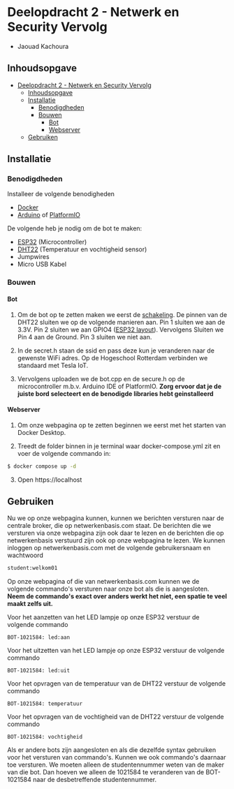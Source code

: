 # Deelopdracht 2 - Netwerk en Security Vervolg
- Jaouad Kachoura
## Inhoudsopgave

- [Deelopdracht 2 - Netwerk en Security Vervolg](#deelopdracht-2---netwerk-en-security-vervolg)
  - [Inhoudsopgave](#inhoudsopgave)
  - [Installatie](#installatie)
    - [Benodigdheden](#benodigdheden)
    - [Bouwen](#bouwen)
      - [Bot](#bot)
      - [Webserver](#webserver)
  - [Gebruiken](#gebruiken)

## Installatie

### Benodigdheden
Installeer de volgende benodigheden

- [Docker](https://www.docker.com/products/docker-desktop/) 
- [Arduino](https://www.arduino.cc/en/software) of [PlatformIO](https://platformio.org/platformio-ide)
  
De volgende heb je nodig om de bot te maken:
    
- [ESP32](https://www.antratek.nl/nodemcu-32s-esp32-wifi-bluetooth-development-board) (Microcontroller)
- [DHT22](https://learn.adafruit.com/dht/overview) (Temperatuur en vochtigheid sensor)
- Jumpwires
- Micro USB Kabel


### Bouwen

#### Bot
1. Om de bot op te zetten maken we eerst de [schakeling](images/schakeling.png). De pinnen van de DHT22 sluiten we op de volgende manieren aan. Pin 1 sluiten we aan de 3.3V. Pin 2 sluiten we aan GPIO4 ([ESP32 layout](images/esp32layout.png)). Vervolgens Sluiten we Pin 4 aan de Ground. Pin 3 sluiten we niet aan.

2. In de secret.h staan de ssid en pass deze kun je veranderen naar de gewenste WiFi adres. Op de Hogeschool Rotterdam verbinden we standaard met Tesla IoT.
   
3. Vervolgens uploaden we de bot.cpp en de secure.h op de microcontroller m.b.v. Arduino IDE of PlatformIO. **Zorg ervoor dat je de juiste bord selecteert en de benodigde libraries hebt geinstalleerd**

#### Webserver
1. Om onze webpagina op te zetten beginnen we eerst met het starten van Docker Desktop.

2. Treedt de folder binnen in je terminal waar docker-compose.yml zit en voer de volgende commando in:
   
```bash
$ docker compose up -d
```

3. Open https://localhost

## Gebruiken

Nu we op onze webpagina kunnen, kunnen we berichten versturen naar de centrale broker, die op netwerkenbasis.com staat. De berichten die we versturen via onze webpagina zijn ook daar te lezen en de berichten die op netwerkenbasis verstuurd zijn ook op onze webpagina te lezen. We kunnen inloggen op netwerkenbasis.com met de volgende gebruikersnaam en wachtwoord

```bash
student:welkom01
```
Op onze webpagina of die van netwerkenbasis.com kunnen we de volgende commando's versturen naar onze bot als die is aangesloten. **Neem de commando's exact over anders werkt het niet, een spatie te veel maakt zelfs uit.**

Voor het aanzetten van het LED lampje op onze ESP32 verstuur de volgende commando
```
BOT-1021584: led:aan
```

Voor het uitzetten van het LED lampje op onze ESP32 verstuur de volgende commando
```
BOT-1021584: led:uit
```

Voor het opvragen van de temperatuur van de DHT22 verstuur de volgende commando
```
BOT-1021584: temperatuur
```

Voor het opvragen van de vochtigheid van de DHT22 verstuur de volgende commando
```
BOT-1021584: vochtigheid
```

Als er andere bots zijn aangesloten en als die dezelfde syntax gebruiken voor het versturen van commando's. Kunnen we ook commando's daarnaar toe versturen. We moeten alleen de studentennummer weten van de maker van die bot. Dan hoeven we alleen de 1021584 te veranderen van de BOT-1021584 naar de desbetreffende studentennummer.


